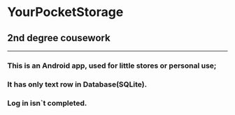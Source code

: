 # YourPocketStorage
## 2nd degree cousework

***

### This is an Android app, used for little stores or personal use;
### It has only text row in Database(SQLite).
### Log in isn`t completed.
